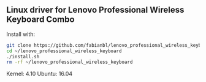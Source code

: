 ## Linux driver for Lenovo Professional Wireless Keyboard Combo
 
Install with:

```bash
git clone https://github.com/fabianbl/lenovo_professional_wireless_keyboard.git ~/lenovo_professional_wireless_keyboard
cd ~/lenovo_professional_wireless_keyboard
./install.sh
rm -rf ~/lenovo_professional_wireless_keyboard
```

Kernel: 4.10
Ubuntu: 16.04
